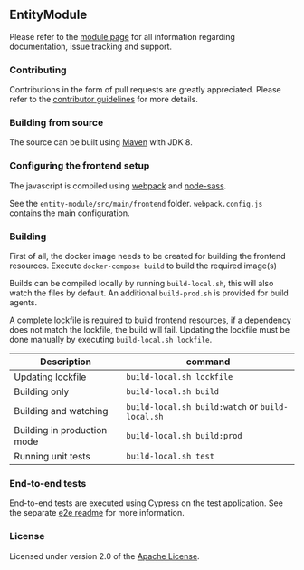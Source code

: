 ## EntityModule
Please refer to the [module page][] for all information regarding documentation, issue tracking and support.

### Contributing
Contributions in the form of pull requests are greatly appreciated.  Please refer to the [contributor guidelines][] for more details. 

### Building from source
The source can be built using [Maven][] with JDK 8.

### Configuring the frontend setup

The javascript is compiled using [webpack](https://github.com/webpack/webpack) and [node-sass](https://github.com/sass/node-sass).

See the `entity-module/src/main/frontend` folder.
`webpack.config.js` contains the main configuration. 

### Building

First of all, the docker image needs to be created for building the frontend resources.
Execute `docker-compose build` to build the required image(s)

Builds can be compiled locally by running `build-local.sh`, this will also watch the files by default.
An additional `build-prod.sh` is provided for build agents.

A complete lockfile is required to build frontend resources, if a dependency does not match the lockfile, the build will fail.
Updating the lockfile must be done manually by executing `build-local.sh lockfile`.

Description | command
--- | ---
Updating lockfile | `build-local.sh lockfile`
Building only | `build-local.sh build`
Building and watching | `build-local.sh build:watch` or `build-local.sh`
Building in production mode | `build-local.sh build:prod`
Running unit tests | `build-local.sh test`

### End-to-end tests
End-to-end tests are executed using Cypress on the test application.
See the separate [e2e readme][] for more information.

### License
Licensed under version 2.0 of the [Apache License][].

[module page]: https://across.dev/modules/entitymodule
[contributor guidelines]: https://across.dev/contributing
[Maven]: https://maven.apache.org
[Apache License]: https://www.apache.org/licenses/LICENSE-2.0
[e2e readme]: ./entity-module-test-application/src/test/e2e/README.md
